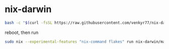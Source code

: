 # nix-darwin

```sh
bash -c "$(curl -fsSL https://raw.githubusercontent.com/venkyr77/nix-darwin/main/setup.sh)"
```

reboot, then run

```sh
sudo nix --experimental-features "nix-command flakes" run nix-darwin/master#darwin-rebuild -- switch --flake github:venkyr77/nix-darwin#nullifier
```

